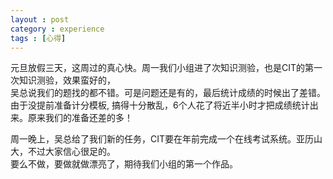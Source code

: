 ```yaml
---
layout : post
category : experience
tags : [心得]
---
```



元旦放假三天，这周过的真心快。周一我们小组进了次知识测验，也是CIT的第一次知识测验，效果蛮好的，		
吴总说我们的题找的都不错。可是问题还是有的，最后统计成绩的时候出了差错。由于没提前准备计分模板,
搞得十分散乱，6个人花了将近半小时才把成绩统计出来。原来我们的准备还差的多！

周一晚上，吴总给了我们新的任务，CIT要在年前完成一个在线考试系统。亚历山大，不过大家信心很足的。		
要么不做，要做就做漂亮了，期待我们小组的第一个作品。



